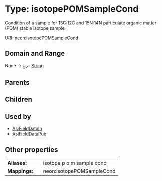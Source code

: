 
# Type: isotopePOMSampleCond


Condition of a sample for 13C:12C and 15N:14N particulate organic matter (POM) stable isotope sample

URI: [neon:isotopePOMSampleCond](https://data.neonscience.org/isotopePOMSampleCond)


## Domain and Range

None ->  <sub>OPT</sub> [String](types/String.md)

## Parents


## Children


## Used by

 * [AsiFieldDataIn](AsiFieldDataIn.md)
 * [AsiFieldDataPub](AsiFieldDataPub.md)

## Other properties

|  |  |  |
| --- | --- | --- |
| **Aliases:** | | isotope p o m sample cond |
| **Mappings:** | | neon:isotopePOMSampleCond |

